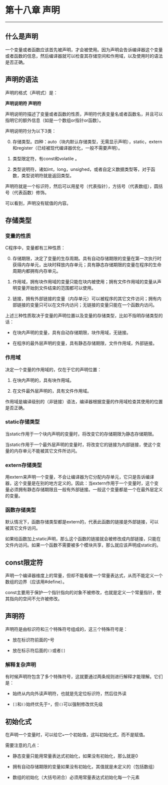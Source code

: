# 第十八章 声明

---

## 什么是声明

一个变量或者函数应该首先被声明，才会被使用。因为声明会告诉编译器这个变量或者函数的信息，然后编译器就可以检查其存储空间和作用域，以及使用时的语法是否正确。

## 声明的语法

声明的格式（声明式）是：

**声明说明符 声明符**

声明说明符描述了变量或者函数的性质，声明符代表变量名或者函数名，并且可以指明它的额外信息（如是一个数组or指针or函数）。

声明说明符分为以下3类：

0. 存储类型。四种：auto（块内默认存储类型，无需显示声明），static，extern和register（已经被现代编译器优化，一般不需要声明）。

0. 类型限定符，有const和volatile 。

0. 类型说明符，诸如int，long，unsighed，或者自定义数据类型等，对于函数，类型说明符就是返回类型。

声明符就是一个标识符，然后可以用星号（代表指针），方括号（代表数组），圆括号（代表函数）修饰。

可以看到，声明没有赋值的内容。

## 存储类型

### 变量的性质

C程序中，变量都有三种性质：

0. 存储期限，决定了变量的生存周期。具有自动存储期限的变量在第一次执行时获得内存单元，出块时释放内存单元；具有静态存储期限的变量在程序的生命周期内都拥有内存单元。

0. 作用域，拥有块作用域的变量只能在块内被使用；拥有文件作用域的变量从声明变量开始到文件结束的范围都可以使用。

0. 链接，拥有外部链接的变量（内存单元）可以被程序的其它文件访问；拥有内部链接的变量只可以在文件内访问；无链接的变量只能在一个函数内访问。

上述三种性质取决于变量的声明位置以及变量的存储类型，比如不指明存储类型的话：

- 在块内声明的变量，具有自动存储期限，块作用域，无链接。

- 在程序的最外层声明的变量，具有静态存储期限，文件作用域，外部链接。

### 作用域

决定一个变量的作用域的，仅在于它的声明位置：

1. 在块内声明的，具有块作用域。

2. 在文件最外层声明的，具有文件作用域。

作用域是编译级别的（非链接）语法，编译器根据变量的作用域检查其使用的位置是否正确。

### static存储类型

当static作用于一个块内声明的变量时，将改变它的存储期限为静态存储期限。

当static作用于一个最外层声明的变量时，将改变它的链接为内部链接，使这个变量的内存单元不能被其它文件所访问。

### extern存储类型

用extern来声明一个变量，不会让编译器为它分配内存单元，它只是告诉编译器，这个变量是在别的地方定义的。因此：当extern作用于一个变量时，这个变量必须拥有静态存储期限且一般有外部链接。一般这个变量都是一个在最外层定义的变量。

### 函数存储类型

默认情况下，函数存储类型都是extern的，代表此函数的链接是外部链接，可以被其它文件访问。

如果给函数加上static声明，那么这个函数的链接就会被修改成内部链接，只能在文件内访问。如果一个函数不需要被多个模块共享，那么就应该声明成static的。

## const限定符

声明一个编译器维度上的常量，但却不能看做一个常量表达式，从而不能定义一个数组的边界（应该用#define）。

const主要用于保护一个指针指向的对象不被修改，也就是定义一个常量指针，使其指向的空间不允许被修改。

## 声明符

声明符是由标识符和三个特殊符号组成的，这三个特殊符号是：

- 放在标识符前面的`*`号

- 放在标示符后面的`()`或者`[]`

### 解释复杂声明

有时候声明符包含了多个特殊符号，这就要通过两条规则进行解释才能理解。它们是：

- 始终从内向外读声明符，也就是先定位标识符，然后往外读

- `[]`和`()`始终优先于`*`，但`()`可以强制修改优先级

## 初始化式

在声明一个变量时，可以给它`=`一个初始值，这叫初始化式，而不是赋值。

需要注意的几点：

- 静态变量只能用常量表达式初始化，如果没有初始化，那么就是0

- 拥有自动存储期限的变量如果没有初始化，其值就是未定义的（包括数组）

- 数组的初始化（大括号闭合）必须用常量表达式初始化每一个元素